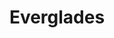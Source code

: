 ---
unit_code: "EVER"
unit_name: "Everglades NP"
unit_type: "National Park"
nps_region: "Southeast"
scalerank: 4
note: "null"
name: "Everglades"
featureclass: "National Park Service"
geojson: >-
  {"type":"Feature","properties":{},"geometry":{"type":"Polygon","coordinates":[[[-81.462158203125,25.87451171875],[-81.465087890625,25.878173828125],[-81.45670572916667,25.8907470703125],[-81.403564453125,25.8907470703125],[-81.403564453125,25.854329427083343],[-81.4090576171875,25.8563232421875],[-81.4383544921875,25.861328125],[-81.4508056640625,25.8658447265625],[-81.462158203125,25.87451171875]]]}}
number: 89
title: "Everglades"
---